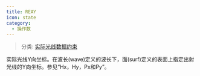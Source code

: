 ```yaml
---
title: REAY
icon: state
category:
  - 操作数
---
```


> 分类: [实际光线数据约束](/hb/operands/131/882/  "Zemax 操作数 实际光线数据约束")

实际光线Y向坐标。在波长(wave)定义的波长下，面(surf)定义的表面上指定出射光线的Y向坐标。参见“Hx，Hy，Px和Py”。